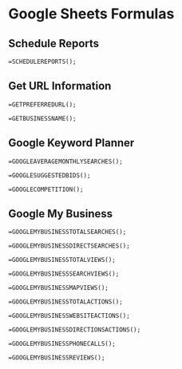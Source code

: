 # Google Sheets Formulas

## Schedule Reports

```=SCHEDULEREPORTS();```

## Get URL Information

```=GETPREFERREDURL();```

```=GETBUSINESSNAME();```

## Google Keyword Planner

```=GOOGLEAVERAGEMONTHLYSEARCHES();```

```=GOOGLESUGGESTEDBIDS();```

```=GOOGLECOMPETITION();```

## Google My Business

```=GOOGLEMYBUSINESSTOTALSEARCHES();```

```=GOOGLEMYBUSINESSDIRECTSEARCHES();```

```=GOOGLEMYBUSINESSTOTALVIEWS();```

```=GOOGLEMYBUSINESSSEARCHVIEWS();```

```=GOOGLEMYBUSINESSMAPVIEWS();```

```=GOOGLEMYBUSINESSTOTALACTIONS();```

```=GOOGLEMYBUSINESSWEBSITEACTIONS();```

```=GOOGLEMYBUSINESSDIRECTIONSACTIONS();```

```=GOOGLEMYBUSINESSPHONECALLS();```

```=GOOGLEMYBUSINESSREVIEWS();```
